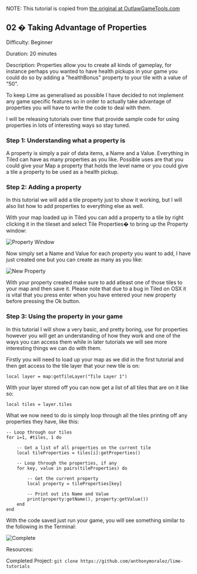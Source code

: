 NOTE: This tutorial is copied from [the original at OutlawGameTools.com](http://lime.outlawgametools.com/tutorials/00-making-your-first-map/)

## 02 � Taking Advantage of Properties

Difficulty: Beginner

Duration: 20 minutes

Description:
Properties allow you to create all kinds of gameplay, for instance perhaps you wanted to have health pickups in your game you could do so by adding a "healthBonus" property to your tile with a value of "50".

To keep Lime as generalised as possible I have decided to not implement any game specific features so in order to actually take advantage of properties you will have to write the code to deal with them.

I will be releasing tutorials over time that provide sample code for using properties in lots of interesting ways so stay tuned.

### Step 1: Understanding what a property is

A property is simply a pair of data items, a Name and a Value. Everything in Tiled can have as many properties as you like. Possible uses are that you could give your Map a property that holds the level name or you could give a tile a property to be used as a health pickup.

### Step 2: Adding a property

In this tutorial we will add a tile property just to show it working, but I will also list how to add properties to everything else as well.

With your map loaded up in Tiled you can add a property to a tile by right clicking it in the tileset and select Tile Properties� to bring up the Property window:

![Property Window](http://lime.outlawgametools.com/tutorials/2/images/propertyWindow.jpg)

Now simply set a Name and Value for each property you want to add, I have just created one but you can create as many as you like:

![New Property](http://lime.outlawgametools.com/tutorials/2/images/newProperty.jpg)

With your property created make sure to add atleast one of those tiles to your map and then save it.
Please note that due to a bug in Tiled on OSX it is vital that you press enter when you have entered your new property before pressing the Ok button.

### Step 3: Using the property in your game

In this tutorial I will show a very basic, and pretty boring, use for properties however you will get an understanding of how they work and one of the ways you can access them while in later tutorials we will see more interesting things we can do with them.

Firstly you will need to load up your map as we did in the first tutorial and then get access to the tile layer that your new tile is on:

```local layer = map:getTileLayer("Tile Layer 1")```
 

With your layer stored off you can now get a list of all tiles that are on it like so:

```local tiles = layer.tiles```
 

What we now need to do is simply loop through all the tiles printing off any properties they have, like this:

```
-- Loop through our tiles
for i=1, #tiles, 1 do

    -- Get a list of all properties on the current tile
    local tileProperties = tiles[i]:getProperties()

    -- Loop through the properties, if any
    for key, value in pairs(tileProperties) do

        -- Get the current property
        local property = tileProperties[key]

        -- Print out its Name and Value
        print(property:getName(), property:getValue())
    end
end
```

With the code saved just run your game, you will see something similar to the following in the Terminal:

![Complete](http://lime.outlawgametools.com/tutorials/2/images/complete.jpg)

Resources:

Completed Project: `git clone https://github.com/anthonymoralez/lime-tutorials`

